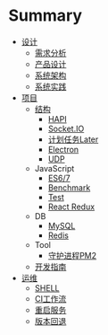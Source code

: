 # Summary

- [设计](design/README.md)
  - [需求分析](design/requirements.md)
  - [产品设计](design/product.md)
  - [系统架构](design/architecture.md)
  - [系统实践](design/system.md)
- [项目](project/README.md)
  - [结构](project/structure.md)
    - [HAPI](project/source/hapi.md)
    - [Socket.IO](project/source/socketio.md)
    - [计划任务Later](project/source/later.md)
    - [Electron](project/source/electron.md)
    - [UDP](project/source/udp.md)
  - JavaScript
    - [ES6/7](project/js/es6.md)
    - [Benchmark](project/js/benchmark.md)
    - [Test](project/js/test.md)
    - [React Redux](project/js/redux.md)
  - DB
    - [MySQL](project/db/mysql.md)
    - [Redis](project/db/redis.md)
  - Tool
    - [守护进程PM2](project/tool/pm2.md)
  - [开发指南](project/develop.md)
- [运维](operation/README.md)
  - [SHELL](operation/shell.md)
  - [CI工作流](operation/workflow.md)
  - [重启服务](operation/restarter.md)
  - [版本回退](operation/rollback.md)
